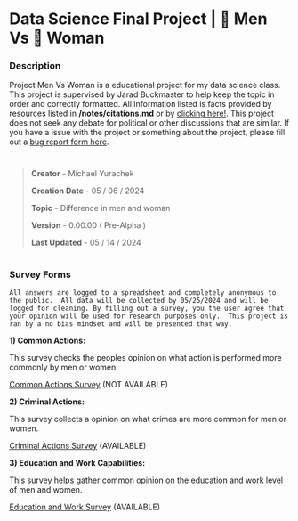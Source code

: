 # Data Science Final Project | 👨 Men Vs 👩 Woman

### Description

Project Men Vs Woman is a educational project for my data science class.  This project is supervised by Jarad Buckmaster to help keep the topic in order and correctly formatted. All information listed is facts provided by resources listed in **/notes/citations.md** or by [clicking here!](https://github.com/Michael-07Y/men-vs-woman/blob/main/notes/citations.md). This project does not seek any debate for political or other discussions that are similar.  If you have a issue with the project or something about the project, please fill out a [bug report form here](https://forms.gle/VtdLwSY6qeQzm4my9).

#

> **Creator** - Michael Yurachek
>
> **Creation Date** - 05 / 06 / 2024
>
> **Topic** - Difference in men and woman
>
> **Version** - 0.00.00 ( Pre-Alpha )
>
> **Last Updated** - 05 / 14 / 2024

#

### Survey Forms

``All answers are logged to a spreadsheet and completely anonymous to the public.  All data will be collected by 05/25/2024 and will be logged for cleaning. By filling out a survey, you the user agree that your opinion will be used for research purposes only.  This project is ran by a no bias mindset and will be presented that way.``

**1) Common Actions:**

This survey checks the peoples opinion on what action is performed more commonly by men or women.

[Common Actions Survey](LINK) (NOT AVAILABLE)

**2) Criminal Actions:**

This survey collects a opinion on what crimes are more common for men or women.

[Criminal Actions Survey](https://forms.gle/RgkamGrgeGGruz728) (AVAILABLE)

**3) Education and Work Capabilities:**

This survey helps gather common opinion on the education and work level of men and women.

[Education and Work Survey](https://forms.gle/YgjtLnNXzW9Kcq6L7) (AVAILABLE)

#
